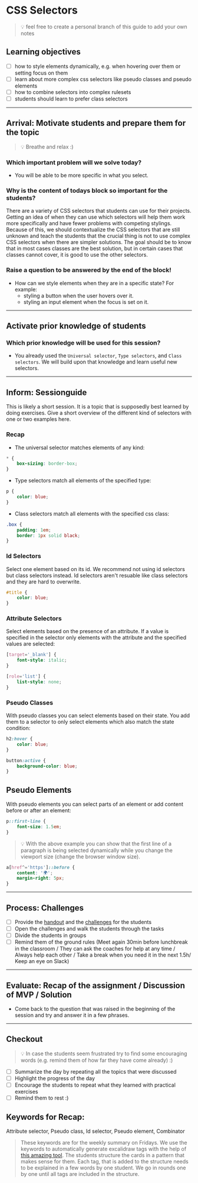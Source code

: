 # CSS Selectors

> 💡 feel free to create a personal branch of this guide to add your own notes

## Learning objectives

- [ ] how to style elements dynamically, e.g. when hovering over them or setting focus on them
- [ ] learn about more complex css selectors like pseudo classes and pseudo elements
- [ ] how to combine selectors into complex rulesets
- [ ] students should learn to prefer class selectors

---

## Arrival: Motivate students and prepare them for the topic

> 💡 Breathe and relax :)

### Which important problem will we solve today?

- You will be able to be more specific in what you select.

### Why is the content of todays block so important for the students?

There are a variety of CSS selectors that students can use for their projects. Getting an idea of
when they can use which selectors will help them work more specifically and have fewer problems with
competing stylings. Because of this, we should contextualize the CSS selectors that are still
unknown and teach the students that the crucial thing is not to use complex CSS selectors when there
are simpler solutions. The goal should be to know that in most cases classes are the best solution,
but in certain cases that classes cannot cover, it is good to use the other selectors.

### Raise a question to be answered by the end of the block!

- How can we style elements when they are in a specific state? For example:
  - styling a button when the user hovers over it.
  - styling an input element when the focus is set on it.

---

## Activate prior knowledge of students

### Which prior knowledge will be used for this session?

- You already used the `Universal selector`, `Type selectors`, and `Class selectors`. We will build
  upon that knowledge and learn useful new selectors.

---

## Inform: Sessionguide

This is likely a short session. It is a topic that is supposedly best learned by doing exercises.
Give a short overview of the different kind of selectors with one or two examples here.

### Recap

- The universal selector matches elements of any kind:

```css
* {
	box-sizing: border-box;
}
```

- Type selectors match all elements of the specified type:

```css
p {
	color: blue;
}
```

- Class selectors match all elements with the specified css class:

```css
.box {
	padding: 1em;
	border: 1px solid black;
}
```

### Id Selectors

Select one element based on its id. We recommend not using id selectors but class selectors instead.
Id selectors aren't resuable like class selectors and they are hard to overwrite.

```css
#title {
	color: blue;
}
```

### Attribute Selectors

Select elements based on the presence of an attribute. If a value is specified in the selector only
elements with the attribute and the specified values are selected:

```css
[target='_blank'] {
	font-style: italic;
}
```

```css
[role='list'] {
	list-style: none;
}
```

### Pseudo Classes

With pseudo classes you can select elements based on their state. You add them to a selector to only
select elements which also match the state condition:

```css
h2:hover {
	color: blue;
}
```

```css
button:active {
	background-color: blue;
}
```

## Pseudo Elements

With pseudo elements you can select parts of an element or add content before or after an element:

```css
p::first-line {
	font-size: 1.5em;
}
```

> 💡 With the above example you can show that the first line of a paragraph is being selected
> dynamically while you change the viewport size (change the browser window size).

```css
a[href^='https']::before {
	content: '🌍';
	margin-right: 5px;
}
```

---

## Process: Challenges

- [ ] Provide the [handout](css-selectors.md) and the [challenges](challenges-css-selectors.md) for
      the students
- [ ] Open the challenges and walk the students through the tasks
- [ ] Divide the students in groups
- [ ] Remind them of the ground rules (Meet again 30min before lunchbreak in the classroom / They
      can ask the coaches for help at any time / Always help each other / Take a break when you need
      it in the next 1.5h/ Keep an eye on Slack)

---

## Evaluate: Recap of the assignment / Discussion of MVP / Solution

- Come back to the question that was raised in the beginning of the session and try and answer it in
  a few phrases.

---

## Checkout

> 💡 In case the students seem frustrated try to find some encouraging words (e.g. remind them of
> how far they have come already) :)

- [ ] Summarize the day by repeating all the topics that were discussed
- [ ] Highlight the progress of the day
- [ ] Encourage the students to repeat what they learned with practical exercises
- [ ] Remind them to rest :)

## Keywords for Recap:

Attribute selector, Pseudo class, Id selector, Pseudo element, Combinator

> These keywords are for the weekly summary on Fridays. We use the keywords to automatically
> generate excalidraw tags with the help of
> [this amazing tool](https://github.com/F-Kirchhoff/tag-cloud-generator). The students structure
> the cards in a pattern that makes sense for them. Each tag, that is added to the structure needs
> to be explained in a few words by one student. We go in rounds one by one until all tags are
> included in the structure.
